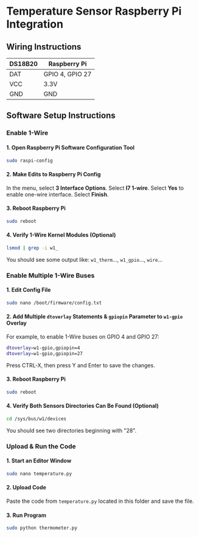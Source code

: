 # Temperature Sensor Raspberry Pi Integration

## Wiring Instructions
| DS18B20 | Raspberry Pi    |
|---------|-----------------|
| DAT     | GPIO 4, GPIO 27 |
| VCC     | 3.3V            |
| GND     | GND             |

## Software Setup Instructions

### Enable 1-Wire

#### 1. Open Raspberry Pi Software Configuration Tool

```bash
sudo raspi-config
```

#### 2. Make Edits to Raspberry Pi Config

In the menu, select **3 Interface Options**.
Select **I7 1-wire**.
Select **Yes** to enable one-wire interface.
Select **Finish**.

#### 3. Reboot Raspberry Pi

```bash
sudo reboot
```

#### 4. Verify 1-Wire Kernel Modules (Optional)

```bash
lsmod | grep -i w1_
```
You should see some output like: `w1_therm`..., `w1_gpio`..., `wire`...

### Enable Multiple 1-Wire Buses
#### 1. Edit Config File 
```bash
sudo nano /boot/firmware/config.txt
```

#### 2. Add Multiple `dtoverlay` Statements & `gpiopin` Parameter to `w1-gpio` Overlay
For example, to enable 1-Wire buses on GPIO 4 and GPIO 27:
```bash
dtoverlay=w1-gpio,gpiopin=4
dtoverlay=w1-gpio,gpiopin=27
```
Press CTRL-X, then press Y and Enter to save the changes.

#### 3. Reboot Raspberry Pi

```bash
sudo reboot
```

#### 4. Verify Both Sensors Directories Can Be Found (Optional)

```bash
cd /sys/bus/w1/devices
```
You should see two directories beginning with "28".

### Upload & Run the Code

#### 1. Start an Editor Window

```bash
sudo nano temperature.py
```

#### 2. Upload Code

Paste the code from `temperature.py` located in this folder and save the file.

#### 3. Run Program

```bash
sudo python thermometer.py
```
